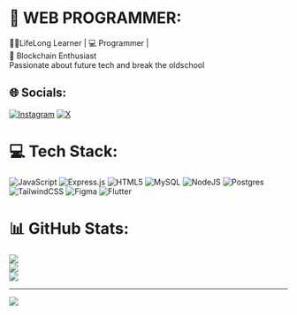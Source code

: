 # 💫 WEB PROGRAMMER:
👨‍💻LifeLong Learner | 💻 Programmer | <br>🚀 Blockchain Enthusiast <br>Passionate about future tech and break the oldschool


## 🌐 Socials:
[![Instagram](https://img.shields.io/badge/Instagram-%23E4405F.svg?logo=Instagram&logoColor=white)](https://instagram.com/https://www.instagram.com/fajarrm121?igsh=NTkybmY1emZmbXh0) [![X](https://img.shields.io/badge/X-black.svg?logo=X&logoColor=white)](https://x.com/https://x.com/fajaramadhan436) 

# 💻 Tech Stack:
![JavaScript](https://img.shields.io/badge/javascript-%23323330.svg?style=for-the-badge&logo=javascript&logoColor=%23F7DF1E) ![Express.js](https://img.shields.io/badge/express.js-%23404d59.svg?style=for-the-badge&logo=express&logoColor=%2361DAFB) ![HTML5](https://img.shields.io/badge/html5-%23E34F26.svg?style=for-the-badge&logo=html5&logoColor=white) ![MySQL](https://img.shields.io/badge/mysql-4479A1.svg?style=for-the-badge&logo=mysql&logoColor=white) ![NodeJS](https://img.shields.io/badge/node.js-6DA55F?style=for-the-badge&logo=node.js&logoColor=white) ![Postgres](https://img.shields.io/badge/postgres-%23316192.svg?style=for-the-badge&logo=postgresql&logoColor=white) ![TailwindCSS](https://img.shields.io/badge/tailwindcss-%2338B2AC.svg?style=for-the-badge&logo=tailwind-css&logoColor=white) ![Figma](https://img.shields.io/badge/figma-%23F24E1E.svg?style=for-the-badge&logo=figma&logoColor=white) ![Flutter](https://img.shields.io/badge/Flutter-%2302569B.svg?style=for-the-badge&logo=Flutter&logoColor=white)
# 📊 GitHub Stats:
![](https://github-readme-stats.vercel.app/api?username=FajarGck&theme=dark&hide_border=false&include_all_commits=false&count_private=false)<br/>
![](https://nirzak-streak-stats.vercel.app/?user=FajarGck&theme=dark&hide_border=false)<br/>
![](https://github-readme-stats.vercel.app/api/top-langs/?username=FajarGck&theme=dark&hide_border=false&include_all_commits=false&count_private=false&layout=compact)

---
[![](https://visitcount.itsvg.in/api?id=FajarGck&icon=0&color=0)](https://visitcount.itsvg.in)

<!-- Proudly created with GPRM ( https://gprm.itsvg.in ) -->